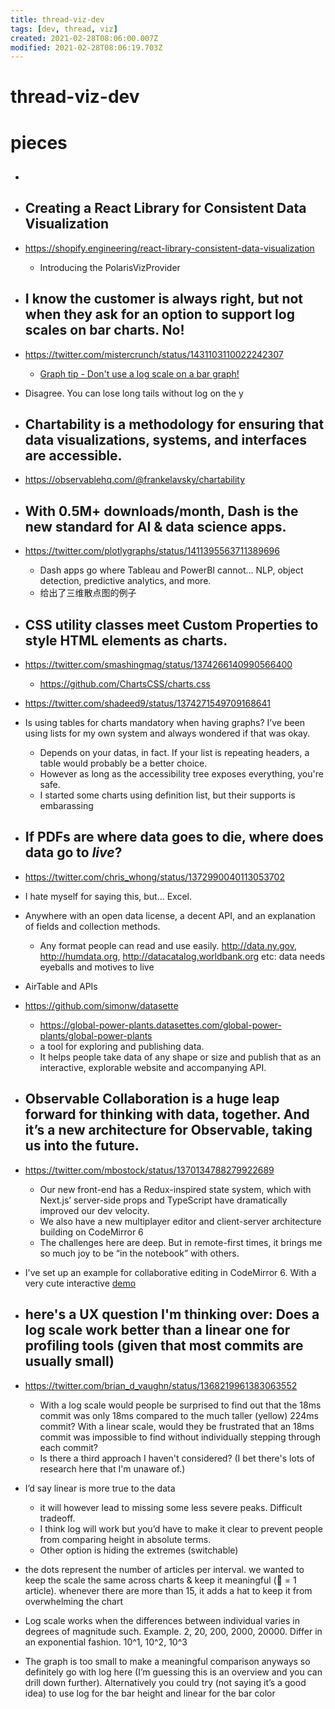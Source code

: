 ```yaml
---
title: thread-viz-dev
tags: [dev, thread, viz]
created: 2021-02-28T08:06:00.007Z
modified: 2021-02-28T08:06:19.703Z
---
```


# thread-viz-dev

# pieces

- ## 

- ## Creating a React Library for Consistent Data Visualization
- https://shopify.engineering/react-library-consistent-data-visualization
  - Introducing the PolarisVizProvider

- ## I know the customer is always right, but not when they ask for an option to support log scales on bar charts. No!
- https://twitter.com/mistercrunch/status/1431103110022242307
  - [Graph tip - Don't use a log scale on a bar graph!](https://www.graphpad.com/support/faq/graph-tip-dont-use-a-log-scale-on-a-bar-graph/)
- Disagree. You can lose long tails without log on the y

- ## Chartability is a methodology for ensuring that data visualizations, systems, and interfaces are accessible.
- https://observablehq.com/@frankelavsky/chartability

- ## With 0.5M+ downloads/month, Dash is the new standard for AI & data science apps. 
- https://twitter.com/plotlygraphs/status/1411395563711389696
  - Dash apps go where Tableau and PowerBI cannot... NLP, object detection, predictive analytics, and more. 
  - 给出了三维散点图的例子

- ## CSS utility classes meet Custom Properties to style HTML elements as charts.
- https://twitter.com/smashingmag/status/1374266140990566400
  - https://github.com/ChartsCSS/charts.css

- https://twitter.com/shadeed9/status/1374271549709168641
- Is using tables for charts mandatory when having graphs? I’ve been using lists for my own system and always wondered if that was okay.
  - Depends on your datas, in fact. If your list  is repeating headers, a table would probably be a better choice.
  - However as long as the accessibility tree exposes everything, you're safe. 
  - I started some charts using definition list, but their supports is embarassing

- ## If PDFs are where data goes to die, where does data go to *live*?
- https://twitter.com/chris_whong/status/1372990040113053702
- I hate myself for saying this, but... Excel.
- Anywhere with an open data license, a decent API, and an explanation of fields and collection methods. 
  - Any format people can read and use easily. http://data.ny.gov, http://humdata.org, http://datacatalog.worldbank.org etc: data needs eyeballs and motives to live
- AirTable and APIs
- https://github.com/simonw/datasette
  - https://global-power-plants.datasettes.com/global-power-plants/global-power-plants
  - a tool for exploring and publishing data. 
  - It helps people take data of any shape or size and publish that as an interactive, explorable website and accompanying API.

- ## Observable Collaboration is a huge leap forward for thinking with data, together. And it’s a new architecture for Observable, taking us into the future.
- https://twitter.com/mbostock/status/1370134788279922689
  - Our new front-end has a Redux-inspired state system, which with Next.js’ server-side props and TypeScript have dramatically improved our dev velocity.
  - We also have a new multiplayer editor and client-server architecture  building on CodeMirror 6
  - The challenges here are deep. But in remote-first times, it brings me so much joy to be “in the notebook” with others.
- I've set up an example for collaborative editing in CodeMirror 6. With a very cute interactive [demo](https://codemirror.net/6/examples/collab/)

- ## here's a UX question I'm thinking over: Does a log scale work better than a linear one for profiling tools (given that most commits are usually small)
- https://twitter.com/brian_d_vaughn/status/1368219961383063552
  - With a log scale would people be surprised to find out that the 18ms commit was only 18ms compared to the much taller (yellow) 224ms commit? With a linear scale, would they be frustrated that an 18ms commit was impossible to find without individually stepping through each commit?
  - Is there a third approach I haven't considered? (I bet there's lots of research here that I'm unaware of.)
- I’d say linear is more true to the data
  - it will however lead to missing some less severe peaks. Difficult tradeoff. 
  - I think log will work but you’d have to make it clear to prevent people from comparing height in absolute terms. 
  - Other option is hiding the extremes (switchable)
- the dots represent the number of articles per interval. we wanted to keep the scale the same across charts & keep it meaningful (🔵 = 1 article). whenever there are more than 15, it adds a hat to keep it from overwhelming the chart
- Log scale works when the differences between individual varies in degrees of magnitude such. Example. 2, 20, 200, 2000, 20000. Differ in an exponential fashion. 10^1, 10^2, 10^3
- The graph is too small to make a meaningful comparison anyways so definitely go with log here (I’m guessing this is an overview and you can drill down further). Alternatively you could try (not saying it’s a good idea) to use log for the bar height and linear for the bar color
